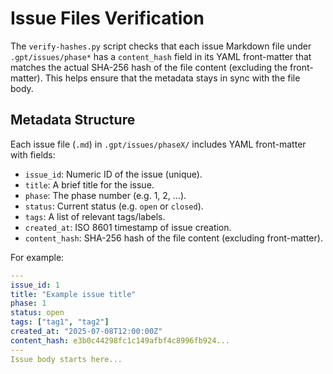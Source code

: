 # Issue Files Verification

The `verify-hashes.py` script checks that each issue Markdown file under `.gpt/issues/phase*`
has a `content_hash` field in its YAML front-matter that matches the actual SHA-256 hash of
the file content (excluding the front-matter). This helps ensure that the metadata stays
in sync with the file body.

## Metadata Structure

Each issue file (`.md`) in `.gpt/issues/phaseX/` includes YAML front-matter with fields:

- `issue_id`: Numeric ID of the issue (unique).
- `title`: A brief title for the issue.
- `phase`: The phase number (e.g. 1, 2, ...).
- `status`: Current status (e.g. `open` or `closed`).
- `tags`: A list of relevant tags/labels.
- `created_at`: ISO 8601 timestamp of issue creation.
- `content_hash`: SHA-256 hash of the file content (excluding front-matter).

For example:

```yaml
---
issue_id: 1
title: "Example issue title"
phase: 1
status: open
tags: ["tag1", "tag2"]
created_at: "2025-07-08T12:00:00Z"
content_hash: e3b0c44298fc1c149afbf4c8996fb924...
---
Issue body starts here...
